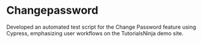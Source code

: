 # Changepassword
Developed an automated test script for the Change Password feature using Cypress, emphasizing user workflows on the TutorialsNinja demo site.
